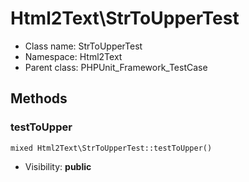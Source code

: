 Html2Text\StrToUpperTest
===============






* Class name: StrToUpperTest
* Namespace: Html2Text
* Parent class: PHPUnit_Framework_TestCase







Methods
-------


### testToUpper

    mixed Html2Text\StrToUpperTest::testToUpper()





* Visibility: **public**



